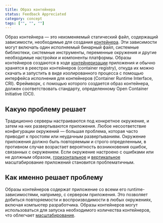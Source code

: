 ```yaml
---
title: Образ контейнера
status: Feedback Appreciated
category: concept
tags: ["", "", ""]
---
```


Образ контейнера — это неизменяемый статический файл, содержащий зависимости, необходимые для создания [контейнера](/ru/container/).
Эти зависимости могут включать один исполняемый бинарный файл, 
системные библиотеки, системные инструменты, переменные окружения и другие необходимые настройки и компоненты платформы.
Образы контейнеров создаются в ходе [контейнеризации](/ru/containerization/) приложения и обычно хранятся в реестрах контейнеров (container registry), 
откуда их можно скачать и запустить в виде изолированного процесса с помощью интерфейса исполнения для контейнеров (Container Runtime Interface, CRI).
Фреймворк, с помощью которого создается образ контейнера, должен соответствовать стандарту, определенному Open Container Initiative (OCI).

## Какую проблему решает

Традиционно серверы настраиваются под конкретное окружение, и затем на них развертываются приложения.
Любое несоответствие конфигурации окружений — большая проблема, которая часто приводит к простоям или неудачным развертываниям.
Окружение приложения должно быть повторяемым и строго определенным, 
в противном случае возрастает вероятность возникновения ошибок, связанных с окружением.
Если окружение настроено с ошибками или не должным образом, [горизонтальное](/horizontal-scaling/) и [вертикальное](/vertical-scaling/) масштабирование приложений становится проблематичным.

## Как именно решает проблему

Образы контейнеров содержат приложение со всеми его runtime-зависимостями, например, с сервером приложения.
Это позволяет добиться повторяемости и воспроизводимости в любых окружениях, включая компьютер разработчика.
Образы контейнеров могут использоваться для запуска необходимого количества контейнеров, что облегчает [масштабирование](/scalability/).
